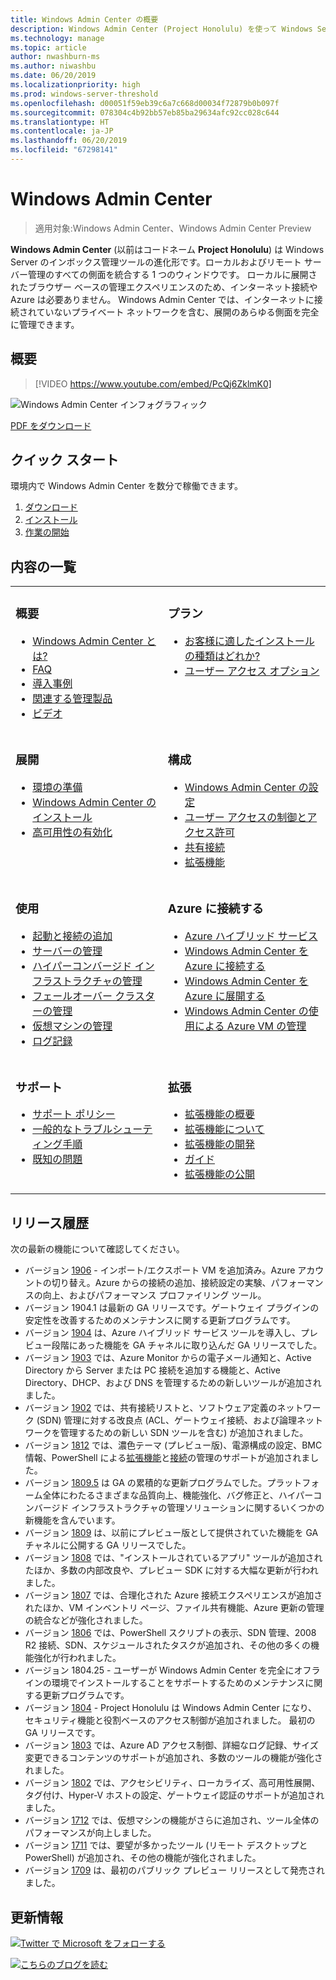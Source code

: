 ```yaml
---
title: Windows Admin Center の概要
description: Windows Admin Center (Project Honolulu) を使って Windows Server を管理する方法の詳細
ms.technology: manage
ms.topic: article
author: nwashburn-ms
ms.author: niwashbu
ms.date: 06/20/2019
ms.localizationpriority: high
ms.prod: windows-server-threshold
ms.openlocfilehash: d00051f59eb39c6a7c668d00034f72879b0b097f
ms.sourcegitcommit: 078304c4b92bb57eb85ba29634afc92cc028c644
ms.translationtype: HT
ms.contentlocale: ja-JP
ms.lasthandoff: 06/20/2019
ms.locfileid: "67298141"
---
```

# <a name="windows-admin-center"></a>Windows Admin Center

> 適用対象:Windows Admin Center、Windows Admin Center Preview

**Windows Admin Center** (以前はコードネーム **Project Honolulu**) は Windows Server のインボックス管理ツールの進化形です。ローカルおよびリモート サーバー管理のすべての側面を統合する 1 つのウィンドウです。 ローカルに展開されたブラウザー ベースの管理エクスペリエンスのため、インターネット接続や Azure は必要ありません。 Windows Admin Center では、インターネットに接続されていないプライベート ネットワークを含む、展開のあらゆる側面を完全に管理できます。

## <a name="introduction"></a>概要

>[!VIDEO https://www.youtube.com/embed/PcQj6ZklmK0]

![Windows Admin Center インフォグラフィック](media/WAC1809Poster_thumb.PNG)

[PDF をダウンロード](https://github.com/MicrosoftDocs/windowsserverdocs/raw/master/WindowsServerDocs/manage/windows-admin-center/media/WindowsAdminCenter1809Poster.pdf)

## <a name="quick-start"></a>クイック スタート

環境内で Windows Admin Center を数分で稼働できます。

1. [ダウンロード](https://aka.ms/windowsadmincenter)
2. [インストール](deploy/install.md)
3. [作業の開始](use/get-started.md)

## <a name="contents-at-a-glance"></a>内容の一覧

<table>
    <tr></tr>
    <tr>
        <td style="vertical-align: top;">
            <h3>概要</h3>
            <ul>
            <li><a href="understand/what-is.md">Windows Admin Center とは?</a>
            <li><a href="understand/faq.md">FAQ</a>
            <li><a href="understand/case-studies.md">導入事例</a>
            <li><a href="understand/related-management.md">関連する管理製品</a>
            <li><a href="understand/videos.md">ビデオ</a>
            </ul>
        </td>
        <td style="vertical-align: top;">
            <h3>プラン</h3>
            <ul>
            <li><a href="plan/installation-options.md">お客様に適したインストールの種類はどれか?</a>
            <li><a href="plan/user-access-options.md">ユーザー アクセス オプション</a>
            <br>
            </ul>
        </td>
    </tr>
    <tr>
        <td style="vertical-align: top;">
            <h3>展開</h3>
            <ul>
            <li><a href="deploy/prepare-environment.md">環境の準備</a>
            <li><a href="deploy/install.md">Windows Admin Center のインストール</a>
            <li><a href="deploy/high-availability.md">高可用性の有効化</a>
         </ul>
        </td>
        <td style="vertical-align: top;">
            <h3>構成</h3>
            <ul>
            <li><a href="configure/settings.md">Windows Admin Center の設定</a>
            <li><a href="configure/user-access-control.md">ユーザー アクセスの制御とアクセス許可</a>
            <li><a href="configure/shared-connections.md">共有接続</a>
            <li><a href="configure/using-extensions.md">拡張機能</a>
            </ul>
        </td>
    </tr>
    <tr>
        <td style="vertical-align: top;">
            <h3>使用</h3>
            <ul>
            <li><a href="use/get-started.md">起動と接続の追加</a>
            <li><a href="use/manage-servers.md">サーバーの管理</a>
            <li><a href="use/manage-hyper-converged.md">ハイパーコンバージド インフラストラクチャの管理</a>
            <li><a href="use/manage-failover-clusters.md">フェールオーバー クラスターの管理</a>
            <li><a href="use/manage-virtual-machines.md">仮想マシンの管理</a>
            <li><a href="use/logging.md">ログ記録</a>
            </ul>
        </td>
        <td style="vertical-align: top;">
            <h3>Azure に接続する</h3>
            <ul>
            <li><a href="azure/index.md">Azure ハイブリッド サービス</a></li>
            <li><a href="azure/azure-integration.md">Windows Admin Center を Azure に接続する</a></li>
            <li><a href="azure/deploy-wac-in-azure.md">Windows Admin Center を Azure に展開する</a></li>
            <li><a href="azure/manage-azure-vms.md">Windows Admin Center の使用による Azure VM の管理</a></li>
            </ul>
        </td>
    </tr>
    <tr>
            <td style="vertical-align: top;">
            <h3>サポート</h3>
            <ul>
            <li><a href="support/index.md">サポート ポリシー</a>
            <li><a href="support/troubleshooting.md">一般的なトラブルシューティング手順</a>
            <li><a href="support/known-issues.md">既知の問題</a>
            </ul>
        </td>
            <td style="vertical-align: top;">
            <h3>拡張</h3>
            <ul>
            <li><a href="extend/extensibility-overview.md">拡張機能の概要</a>
            <li><a href="extend/understand-extensions.md">拡張機能について</a>
            <li><a href="extend/developing-extensions.md">拡張機能の開発</a>
            <li><a href="extend/publish-extensions.md">ガイド</a>
            <li><a href="extend/publish-extensions.md">拡張機能の公開</a>
            </ul>
        </td>
    </tr>

</table>

## <a name="release-history"></a>リリース履歴

次の最新の機能について確認してください。

- バージョン [1906](https://aka.ms/wac1906) - インポート/エクスポート VM を追加済み。Azure アカウントの切り替え。Azure からの接続の追加、接続設定の実験、パフォーマンスの向上、およびパフォーマンス プロファイリング ツール。
- バージョン 1904.1 は最新の GA リリースです。ゲートウェイ プラグインの安定性を改善するためのメンテナンスに関する更新プログラムです。
- バージョン [1904](https://aka.ms/wac1904) は、Azure ハイブリッド サービス ツールを導入し、プレビュー段階にあった機能を GA チャネルに取り込んだ GA リリースでした。
- バージョン [1903](https://aka.ms/wac1903) では、Azure Monitor からの電子メール通知と、Active Directory から Server または PC 接続を追加する機能と、Active Directory、DHCP、および DNS を管理するための新しいツールが追加されました。
- バージョン [1902](https://aka.ms/wac1902) では、共有接続リストと、ソフトウェア定義のネットワーク (SDN) 管理に対する改良点 (ACL、ゲートウェイ接続、および論理ネットワークを管理するための新しい SDN ツールを含む) が追加されました。
- バージョン [1812](https://aka.ms/wac1812) では、濃色テーマ (プレビュー版)、電源構成の設定、BMC 情報、PowerShell による[拡張機能](./configure/using-extensions.md#manage-extensions-with-powershell)と[接続](./use/get-started.md#use-powershell-to-import-or-export-your-connections-with-tags)の管理のサポートが追加されました。
- バージョン [1809.5](https://aka.ms/wac1809.5) は GA の累積的な更新プログラムでした。プラットフォーム全体にわたるさまざまな品質向上、機能強化、バグ修正と、ハイパーコンバージド インフラストラクチャの管理ソリューションに関するいくつかの新機能を含んでいます。
- バージョン [1809](https://cloudblogs.microsoft.com/windowsserver/2018/09/20/windows-admin-center-1809-and-sdk-now-generally-available/) は、以前にプレビュー版として提供されていた機能を GA チャネルに公開する GA リリースでした。
- バージョン [1808](https://aka.ms/WACPreview1808-InsiderBlog) では、"インストールされているアプリ" ツールが追加されたほか、多数の内部改良や、プレビュー SDK に対する大幅な更新が行われました。
- バージョン [1807](https://aka.ms/WACPreview1807-InsiderBlog) では、合理化された Azure 接続エクスペリエンスが追加されたほか、VM インベントリ ページ、ファイル共有機能、Azure 更新の管理の統合などが強化されました。 
- バージョン [1806](https://aka.ms/WACPreview1806-InsiderBlog) では、PowerShell スクリプトの表示、SDN 管理、2008 R2 接続、SDN、スケジュールされたタスクが追加され、その他の多くの機能強化が行われました。
- バージョン 1804.25 - ユーザーが Windows Admin Center を完全にオフラインの環境でインストールすることをサポートするためのメンテナンスに関する更新プログラムです。
- バージョン [1804](https://cloudblogs.microsoft.com/windowsserver/2018/04/12/announcing-windows-admin-center-our-reimagined-management-experience/) - Project Honolulu は Windows Admin Center になり、セキュリティ機能と役割ベースのアクセス制御が追加されました。 最初の GA リリースです。
- バージョン [1803](https://blogs.windows.com/windowsexperience/2018/03/13/announcing-project-honolulu-technical-preview-1803-and-rsat-insider-preview-for-windows-10) では、Azure AD アクセス制御、詳細なログ記録、サイズ変更できるコンテンツのサポートが追加され、多数のツールの機能が強化されました。
- バージョン [1802](https://blogs.windows.com/windowsexperience/2018/02/13/announcing-windows-server-insider-preview-build-17093-project-honolulu-technical-preview-1802) では、アクセシビリティ、ローカライズ、高可用性展開、タグ付け、Hyper-V ホストの設定、ゲートウェイ認証のサポートが追加されました。
- バージョン [1712](https://blogs.windows.com/windowsexperience/2017/12/19/announcing-project-honolulu-technical-preview-1712-build-05002) では、仮想マシンの機能がさらに追加され、ツール全体のパフォーマンスが向上しました。
- バージョン [1711](https://cloudblogs.microsoft.com/windowsserver/2017/12/01/1711-update-to-project-honolulu-technical-preview-is-now-available/) では、要望が多かったツール (リモート デスクトップと PowerShell) が追加され、その他の機能が強化されました。
- バージョン [1709](https://cloudblogs.microsoft.com/windowsserver/2017/09/22/project-honolulu-technical-preview-is-now-available-for-download/) は、最初のパブリック プレビュー リリースとして発売されました。

## <a name="stay-updated"></a>更新情報

![ ](//img-prod-cms-rt-microsoft-com.akamaized.net/cms/api/am/imageFileData/REOolR)[Twitter で Microsoft をフォローする](https://twitter.com/servermgmt)

![](//img-prod-cms-rt-microsoft-com.akamaized.net/cms/api/am/imageFileData/REOtyw)[こちらのブログを読む](https://blogs.technet.microsoft.com/servermanagement/)
